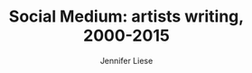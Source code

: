 ---
title: "Social Medium: artists writing, 2000-2015"
subtitle: ""
description: ""
layout: book
author: Jennifer Liese
started: 2017-05-10
read: 
status: to-read
rating: 4
color: 
cover: 
pages: 544
progress: 0
link: 
---